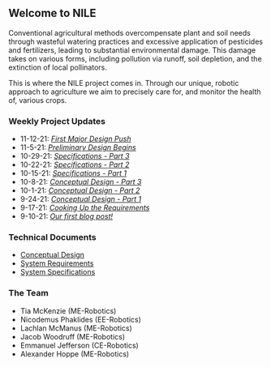 ## Welcome to NILE

Conventional agricultural methods overcompensate plant and soil needs through wasteful watering practices and excessive application of pesticides and fertilizers, leading to substantial environmental damage. This damage takes on various forms, including pollution via runoff, soil depletion, and the extinction of local pollinators.

This is where the NILE project comes in. Through our unique, robotic approach to agriculture we aim to precisely care for, and monitor the health of, various crops.

### Weekly Project Updates

- 11-12-21: _[First Major Design Push](./blog/11-12-21.html)_
- 11-5-21: _[Preliminary Design Begins](./blog/11-5-21.html)_
- 10-29-21: _[Specifications - Part 3](./blog/10-29-21.html)_
- 10-22-21: _[Specifications - Part 2](./blog/10-22-21.html)_
- 10-15-21: _[Specifications - Part 1](./blog/10-15-21.html)_
- 10-8-21: _[Conceptual Design - Part 3](./blog/10-8-21.html)_
- 10-1-21: _[Conceptual Design - Part 2](./blog/10-1-21.html)_
- 9-24-21: _[Conceptual Design - Part 1](./blog/9-24-21.html)_
- 9-17-21: _[Cooking Up the Requirements](./blog/9-17-21.html)_
- 9-10-21: _[Our first blog post!](./blog/9-10-21.html)_

### Technical Documents

- [Conceptual Design](./assets/NILE_Conceptual_Design.pdf)
- [System Requirements](./assets/NILE_Requirements.pdf)
- [System Specifications](./assets/NILE_Specifications.pdf)

### The Team
- Tia McKenzie        (ME-Robotics)
- Nicodemus Phaklides (EE-Robotics)
- Lachlan McManus     (ME-Robotics)
- Jacob Woodruff      (ME-Robotics)
- Emmanuel Jefferson  (CE-Robotics)
- Alexander Hoppe     (ME-Robotics)
